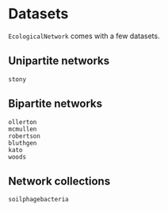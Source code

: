 # Datasets

`EcologicalNetwork` comes with a few datasets.

## Unipartite networks

~~~@docs
stony
~~~

## Bipartite networks

~~~@docs
ollerton
mcmullen
robertson
bluthgen
kato
woods
~~~

## Network collections

~~~@docs
soilphagebacteria
~~~
